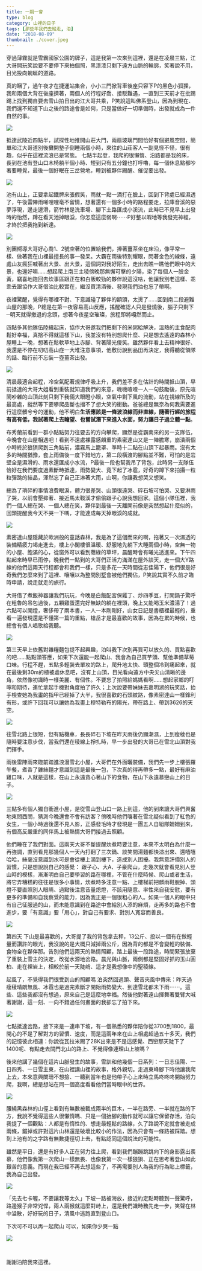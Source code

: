 ```yaml
---
title: 一期一會
type: blog
category: 山裡的日子
tags: [那些年我們去縱走, 泊]
date: "2018-08-09"
thumbnail: ./cover.jpeg
---
```

穿過薄霧就是雪霸國家公園的牌子，這是我第一次來到這裡，還是在凌晨三點，江大哥開玩笑說要不要停下來拍個照，黑漆漆只剩下遠方山脈的輪廓，笑著說不用，目光投向蜿蜒的道路。


真的睏了，過午夜才在捷運站集合，小小三門掀背車後座只容下P的黑色小狐狸，我和兩個大背在後座擠著，兩個人的行程好喬、接駁難遇，一直到三天前才在批踢踢上找到獨自要去雪山拍日出的江大哥共乘，P笑說這叫佛系登山，因為到現在、我們還不知道下山之後的路途會是如何，只是當做好一切準備時，出發就成為一件自然的事。


![](https://i.imgur.com/80EFZxU.jpg)

抵達武陵近四點半，試探性地推開山莊大門，兩扇玻璃門間恰好有個避風空間，簡單和江大哥道別後攤開墊子倒睡兩個小時，來往的山莊客人一副見怪不怪，很有趣，似乎在這裡流浪已是常態。
七點半起登，我爬的很懶惰、沿路都是我的床，長到在池有登山口木椅躺半個小時、短到只有五分鐘也打呼嚕，每一個休息點都吵著要睡覺，最後一個好眠在三岔營地，睡到被夥伴踢醒、催促要出發。

![](https://i.imgur.com/hOToib4.jpg)

池有山上，正要拿起鐵牌來張假笑，雨就一點一滴打在臉上，回到下背處已經濕透了，午後雷陣雨唏哩哩毫不留情，想著還有一個多小時的路程要走，拉庫音溪的惡夢浮現，邊走邊滑，箭竹林是洗車場、腳下土路匯成小溪流，此時已不見早上出發時的怡然，蹲在看天池掉眼淚，你怎麼這麼弱啊⋯⋯P好整以暇地等我發完神經，才終於把我拖到新達。

![](https://i.imgur.com/PKA2dtI.jpg)

別團嚮導大哥好心喬1、2號空著的位置給我們，捧著薑茶坐在床沿，像平常一樣、做著我在山裡最擅長的事—發呆。大霸在雨後特別耀眼，閃著金色的線條，遠處山友瘋狂喊著出大景、出大景，這個詞對我好陌生，走出去瞧一瞧他們眼中的大景，也還好嘛……想起爬上南三主稜傍晚那無懈可擊的夕陽，染了每個人一臉金黃，竊喜地跑回去炊事區跟正在和白飯較勁的夥伴說這沒啥，他讓我別老這樣、乖乖去跟協作大哥借油比較實在，繼沒買清酒後、發現我們油也忘了帶啊。

夜裡驚醒，覺得有哪裡不對、下意識碰了夥伴的額頭，太燙了…...回到南二段避難山屋的那晚，P總是在第一夜容易高山反應，搖醒確認人只是發燒後，腦子只剩下─明天就得撤退的念頭，想著今夜星空璀璨，旅程即將嘎然而止。

四點多其他隊伍陸續起床，協作大哥邀我們把剩下的米粥給解決，溫熱的主食配肉鬆好幸福，真捨不得就這樣下山，我並沒有特別想爬什麼、只是想去遙遠的森林小屋睡上一晚，想著在鬆軟草地上赤腳、背著陽光傻笑。雖然夥伴看上去精神很好、我還是不停在叨叨高山症一大堆注意事項，他敷衍說到品田再決定，我得聽從領隊的話、臨行前不忘裝一壺薑茶出發。

![](https://i.imgur.com/mFyojFP.jpg)


清晨最適合起程，冷空氣配著規律呼吸上升，我們差不多在估計的時間抵山頂，早前抵達的大哥大姐看到重裝就知道我們的來意，嘰嘰喳喳一人一句鼓勵後，原先喧鬧吵雜的山頂此刻只剩下我倆大眼瞪小眼，空氣中剩下風的流動，站在視線所及的最高處，縱然等下要攀爬品斷也擋不了想大笑的衝動。爸爸總是無奈為何我需要進行這麼髒兮兮的運動，他不明白**生活應該是一條波浪線而非直線，隨著行經的旅程有高有低，我試著爬上去瞻望、也嘗試潛下來進入水面，努力讓日子過立體一點**。

布秀蘭前看到一群小點點努力往要去的方向攀爬，顯然是從霸南來的另一支隊伍，今晚會在山屋相遇吧！看到不遠處裸露感頗重的素密達山又是一陣膽寒，崩潰兩個小時終於狼狽爬到三角點前，濃霧馬上籠罩、準時十二點在山頂下起暴雨。沒有太多的時間猶豫，套上雨備後一度下錯地方，第二段橫渡的腳點並不難，可怕的是岩壁全是濕滑的、雨水還匯成小水流，P最後一段也幫我吊了背包，此時另一支隊伍恰好在我們要度過素斷時抵達，雨勢變大、竟下起了冰雹，好奇的蹲下來拍攝一粒粒彈跳的結晶，渾然忘了自己正淋著大雨，山啊，你讓我想哭又想笑。

總為了瑣碎的事情浪費眼淚，體力很差哭、山頭很遠哭、碎石坡可怕哭、又要淋雨了哭，以前會壓抑著、接近馬太鞍溪才偷偷跟子心說我想回家。這個小隊伍裡，我們一個人總在哭、一個人總在笑，夥伴到最後一天離開前像是突然想起什麼似的，回頭提醒我今天不哭一下嗎，才能達成每天掉眼淚的成就。

![](https://i.imgur.com/E489L7h.jpg)

素密達山屋隱藏於歐洲般的童話森林，我是為了這個而來的啊，拖著又一次濕透的裝備精疲力竭走進去，樓上小閣樓很溫暖、舒服地先躺下大睡兩個小時，空無一物的小屋、飽滿的心，從窗外可以看到蔭綠的草坪，晨醒時會有曦光透進來。下午四點起來時早已雨停，晚我們一點到的大哥們正活力滿滿在屋外談天，走一個大Y路線的他們這兩天行程都會和我們一樣，只是多花一天時間從志佳陽下，他們很是好奇我們怎麼來到了這裡、嚷嚷以為整間別墅會被他們獨佔，P笑說其實不久前才臨時申請，說走就走的旅行。

大哥借了煮飯神器讓我們玩玩，今晚是白飯配宮保雞丁、炒四季豆，打開鍋子驚呼在粗魯的吊包過後，五顆雞蛋還完好無缺的躺在裡頭，晚上又能喝玉米濃湯了！過六點可以開燈，奢侈帶了兩本書，一人一本剛剛好，山女日記是書櫃裡最輕的，重看一遍發現還是不懂第一篇的重點，槍岳才是最喜歡的故事，因為在累的時候，也總會有個人唱歌給我聽。


![](https://i.imgur.com/wQ7Nhi7.jpg)

第三天早上依舊對雜糧麵包提不起興趣，泊叫我下次別再買可以放久的、買點喜歡的吧……點點頭答應，如果下次還能一起爬山、我會為自己買芋頭、幫他準備草莓口味。行程不趕，五點多輕裝去單攻的路上，爬升地太快、頭整個冷到痛起來，就在最後剩30m的植被處休息吧，沒有上山頂，目光看向遠方中央尖山清晰的邊角，依然像初識時一樣美麗、有個性。不要忘了拍照給媽媽看啊......想起家鄉的叮嚀和期待，連忙拿起手機對角度拍了許久；上次說要帶妹妹去嘉明湖的玩笑話，抬手檢查她為我畫的指甲已經掉了大半，我很喜歡的石頭紋路，像素密達山一樣鋒利有形，或許下回我可以讓她為我畫上穆特勒布的陽光，帶在路上、帶到3626的天空。

![](https://i.imgur.com/XZu5WvQ.jpg)

往雪北路上很短，但有點機車，長長碎石下坡在昨天雨後仍顯潮濕，上到瘦稜也是隨時要注意步伐，當我們還在稜線上掙扎時，早一步出發的大哥已在雪北山頂對我們揮手。

雨後雷陣雨來臨前踏進浪漫雪北小屋，大哥們在外面曬裝備，我們先一步上樓張羅午餐，煮香了雞絲麵才意識到這是最後一包，下次真的得再帶多一點，最好有麻油雞口味，人就是這樣，在山上永遠貪心著山下的食物，在山下永遠慕戀山上的日子。

![](https://i.imgur.com/tsoNtTj.jpg)

三點多有個人獨自衝進小屋，是從雪山登山口一路上到這，他的到來讓大哥們興奮地東問西問，猜測今晚還會不會有訪客？傍晚時他們嚷著在雪北疑似看到了紅色的女生，一個小時過後還不見人影，正感發毛時才發現是一團五人自組隊姍姍到來，有個高反嚴重的同伴馬上被熱情大哥們接過去照顧。

他們睡在了我們對面。這兩天大哥不斷提醒炊煮時要注意，本來不太明白為什麼一再強調，直到看見那幾個人一天內打翻了三次鍋、談笑間湯麵都快溢出來、還嘻嘻哈哈，絲毫沒意識到水可是會從樓上滴到樓下，造成別人困擾。我無意評價別人的習慣，只是想說說自己的感覺：
跟子心、大A、子豪爬山，走幾次就會看見別人登山時的模樣，漸漸明白自己要學習的路在哪裡，不管在什麼時候、爬山或者生活，將它弄糟糕的往往是很多小事情，炊煮時多注意一點、上樓梯前把髒雨鞋脫掉、頭燈不要直照別人眼睛、過點後注意音量熄燈，不該用隨意、率性來自我安慰，要有更多的準備和自我察覺的能力，因為我正是一個很粗心的人。如果一個人的眼中只有自己征服過的山，而未能意識到在路途中會給別人添的麻煩，走再多的路也不會進步，要「有意識」要「用心」，對自己有要求、對別人寬容而善良。

![](https://i.imgur.com/iVI6g7B.jpg)


第四天
下山是最喜歡的，大哥提了我的背包拿去秤，13公斤、投以一個有在做輕量而讚許的眼光，我沒說的是大概只減掉兩公斤，因為背的都是不會變輕的裝備、食物全在夥伴那。告別他們這兩天的熱情照顧，踏上最後一段路途，時間緊張放棄了重裝上雪主的決定，改從水源地岔路。晨光與山脈，兩側都是堅固好抓的玉山圓柏、走在裸岩上，相較於前一天陡峭、這才是我想像中的聖稜線。

起風了，不覺得我們很受到山的照顧嗎
泊突然回過頭、聲音夾風中傳來：昨天過瘦稜晴朗無風、冰雹也是過完素斷才開始雨勢變大、到達雪北都未下雨⋯⋯。這些、這些我都沒有想過，原來自己是這麼地幸福。然後他對著遠山揮舞著雙臂大喊著謝謝，這一刻、一向不錯過任何畫面的我卻忘了拍下來。

![](https://i.imgur.com/rz3ewpe.jpg)

七點抵達岔路，接下來是一連串下坡，有一個熟悉的夥伴陪你從3700到1800，最開心的不是了解對方的習慣、速度，而是這兩年來在山上相處超過五十多天，我們的記憶彼此相連：你說從瓦拉米踢了28K出來是不是這感覺、西巒那天陡下了1400呢、有點走去關門北山的路上、不覺得像連理山上坡嗎？

後來他講了幾個在這片山脈發生的故事，雪訓和他幾個一日系列：一日志佳陽、一日四秀、一日雪主東，在山裡講山裡的故事，格外親切。走過東峰腳下時他讓我爬上去，本來意興闌珊不想撿、一聽到當年也是他帶子心上來時立馬咚咚咚開始努力爬，我啊，總是想站在同一個高度看看他們當時眼中的世界。

![](https://i.imgur.com/wrnIHYV.jpg)


腰繞黑森林的山徑上看到有無數被截成兩半的巨木，一半在路旁、一半就在路的下方，我說不覺得這些人很懶惰嗎、只是一個抬腳的動作就可以讓它保留存活，泊向我提了一個觀點：人都是有惰性的、想走最輕鬆的路線，久了路說不定就會被走成兩條，鋸掉或許對這片山林還是破壞比較小的作法，因為只會有一條路被踩踏。想到上池有的之字路有無數捷徑切上去，有點認同這個說法的可能性。

雖然是平日，還是有好多人正在努力往上爬，看到我們蹦蹦跳跳向下的身影露出羨慕，他們像我第一次爬山一樣無畏、也像我第一次一樣狼狽、正在思考著登山如此艱苦的意義。而現在我已經不再去想這些了，不再需要別人為我的行為貼上標籤，我為自己出發。

![](https://i.imgur.com/Kmlq83s.jpg)


「先去七卡喔，不要讓我等太久」下坡一路被海放，接近約定點時聽到一聲驚呼，路邊猴子非常兇悍，兩人兩猴就這麼對峙上，還是我們識時務先走一步，笑聲在林中溢散，好好玩的日子，清風中逃跑直到登山口。


下次可不可以再一起爬山
可以，如果你少哭一點

![](https://i.imgur.com/LtXCFCf.jpg)

</br>

謝謝泊陪我來這裡。

</br>